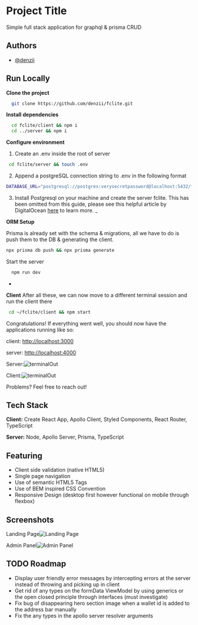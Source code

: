 
# Project Title

Simple full stack application for graphql & prisma CRUD

## Authors

- [@denzii](https://www.github.com/denzii)

## Run Locally

**Clone the project**

```bash
  git clone https://github.com/denzii/fclite.git
```

**Install dependencies**

```bash
  cd fclite/client && npm i
  cd ../server && npm i

```

**Configure environment**

   1) Create an .env inside the root of server

```bash
 cd fclite/server && touch .env
```

   2) Append a postgreSQL connection string to .env in the following format

```bash
DATABASE_URL="postgresql://postgres:verysecretpassword@localhost:5432/fclite?schema=public"
```

   3) Install Postgresql on your machine and create the server fclite. This has been omitted from this guide, please see this helpful article by DigitalOcean [here](https://www.digitalocean.com/community/tutorials/how-to-install-postgresql-on-ubuntu-20-04-quickstart) to learn more.
_

**ORM Setup**

 Prisma is already set with the schema & migrations, all we have to do is push them to the DB & generating the client.

```bash
npx prisma db push && npx prisma generate
```

Start the server

```bash
  npm run dev
```

-
**Client**
After all these, we can now move to a different terminal session and run the client there

```bash
 cd ~/fclite/client && npm start
 ```

 Congratulations! If everything went well, you should now have the applications running like so:

 client: <http://localhost:3000>

 server: <http://localhost:4000>

Server:![terminalOut](https://i.imgur.com/kMM91qr.png)

Client:![terminalOut](https://i.imgur.com/ZRwFxZW.png)

 Problems? Feel free to reach out!

## Tech Stack

**Client:** Create React App, Apollo Client, Styled Components, React Router, TypeScript

**Server:** Node, Apollo Server, Prisma, TypeScript

## Featuring

- Client side validation (native HTML5)
- Single page navigation
- Use of semantic HTML5 Tags
- Use of BEM inspired CSS Convention
- Responsive Design (desktop first however functional on mobile through flexbox)

## Screenshots

Landing Page![Landing Page](https://i.imgur.com/Bx5pHWM.png)

Admin Panel![Admin Panel](https://i.imgur.com/m4mf8dR.png)

## TODO Roadmap

- Display user friendly error messages by intercepting errors at the server instead of throwing and picking up in client
- Get rid of any types on the formData ViewModel by using generics or the open closed principle through interfaces (must investigate)
- Fix bug of disappearing hero section image when a wallet id is added to the address bar manually
- Fix the any types in the apollo server resolver arguments
